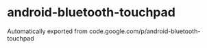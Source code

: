 # android-bluetooth-touchpad
Automatically exported from code.google.com/p/android-bluetooth-touchpad
